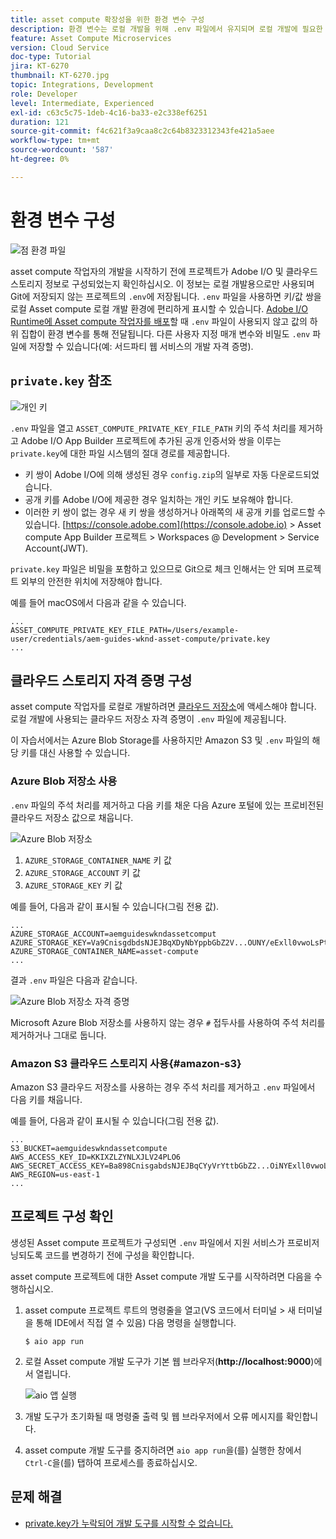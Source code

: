 ```yaml
---
title: asset compute 확장성을 위한 환경 변수 구성
description: 환경 변수는 로컬 개발을 위해 .env 파일에서 유지되며 로컬 개발에 필요한 Adobe I/O 자격 증명 및 클라우드 스토리지 자격 증명을 제공하는 데 사용됩니다.
feature: Asset Compute Microservices
version: Cloud Service
doc-type: Tutorial
jira: KT-6270
thumbnail: KT-6270.jpg
topic: Integrations, Development
role: Developer
level: Intermediate, Experienced
exl-id: c63c5c75-1deb-4c16-ba33-e2c338ef6251
duration: 121
source-git-commit: f4c621f3a9caa8c2c64b8323312343fe421a5aee
workflow-type: tm+mt
source-wordcount: '587'
ht-degree: 0%

---
```


# 환경 변수 구성

![점 환경 파일](assets/environment-variables/dot-env-file.png)

asset compute 작업자의 개발을 시작하기 전에 프로젝트가 Adobe I/O 및 클라우드 스토리지 정보로 구성되었는지 확인하십시오. 이 정보는 로컬 개발용으로만 사용되며 Git에 저장되지 않는 프로젝트의 `.env`에 저장됩니다. `.env` 파일을 사용하면 키/값 쌍을 로컬 Asset compute 로컬 개발 환경에 편리하게 표시할 수 있습니다. [Adobe I/O Runtime에 Asset compute 작업자를 배포](../deploy/runtime.md)할 때 `.env` 파일이 사용되지 않고 값의 하위 집합이 환경 변수를 통해 전달됩니다. 다른 사용자 지정 매개 변수와 비밀도 `.env` 파일에 저장할 수 있습니다(예: 서드파티 웹 서비스의 개발 자격 증명).

## `private.key` 참조

![개인 키](assets/environment-variables/private-key.png)

`.env` 파일을 열고 `ASSET_COMPUTE_PRIVATE_KEY_FILE_PATH` 키의 주석 처리를 제거하고 Adobe I/O App Builder 프로젝트에 추가된 공개 인증서와 쌍을 이루는 `private.key`에 대한 파일 시스템의 절대 경로를 제공합니다.

+ 키 쌍이 Adobe I/O에 의해 생성된 경우 `config.zip`의 일부로 자동 다운로드되었습니다.
+ 공개 키를 Adobe I/O에 제공한 경우 일치하는 개인 키도 보유해야 합니다.
+ 이러한 키 쌍이 없는 경우 새 키 쌍을 생성하거나 아래쪽의 새 공개 키를 업로드할 수 있습니다.
  [https://console.adobe.com](https://console.adobe.io) > Asset compute App Builder 프로젝트 > Workspaces @ Development > Service Account(JWT).

`private.key` 파일은 비밀을 포함하고 있으므로 Git으로 체크 인해서는 안 되며 프로젝트 외부의 안전한 위치에 저장해야 합니다.

예를 들어 macOS에서 다음과 같을 수 있습니다.

```
...
ASSET_COMPUTE_PRIVATE_KEY_FILE_PATH=/Users/example-user/credentials/aem-guides-wknd-asset-compute/private.key
...
```

## 클라우드 스토리지 자격 증명 구성

asset compute 작업자를 로컬로 개발하려면 [클라우드 저장소](../set-up/accounts-and-services.md#cloud-storage)에 액세스해야 합니다. 로컬 개발에 사용되는 클라우드 저장소 자격 증명이 `.env` 파일에 제공됩니다.

이 자습서에서는 Azure Blob Storage를 사용하지만 Amazon S3 및 `.env` 파일의 해당 키를 대신 사용할 수 있습니다.

### Azure Blob 저장소 사용

`.env` 파일의 주석 처리를 제거하고 다음 키를 채운 다음 Azure 포털에 있는 프로비전된 클라우드 저장소 값으로 채웁니다.

![Azure Blob 저장소](./assets/environment-variables/azure-portal-credentials.png)

1. `AZURE_STORAGE_CONTAINER_NAME` 키 값
1. `AZURE_STORAGE_ACCOUNT` 키 값
1. `AZURE_STORAGE_KEY` 키 값

예를 들어, 다음과 같이 표시될 수 있습니다(그림 전용 값).

```
...
AZURE_STORAGE_ACCOUNT=aemguideswkndassetcomput
AZURE_STORAGE_KEY=Va9CnisgdbdsNJEJBqXDyNbYppbGbZ2V...OUNY/eExll0vwoLsPt/OvbM+B7pkUdpEe7zJhg==
AZURE_STORAGE_CONTAINER_NAME=asset-compute
...
```

결과 `.env` 파일은 다음과 같습니다.

![Azure Blob 저장소 자격 증명](assets/environment-variables/cloud-storage-credentials.png)

Microsoft Azure Blob 저장소를 사용하지 않는 경우 `#` 접두사를 사용하여 주석 처리를 제거하거나 그대로 둡니다.

### Amazon S3 클라우드 스토리지 사용{#amazon-s3}

Amazon S3 클라우드 저장소를 사용하는 경우 주석 처리를 제거하고 `.env` 파일에서 다음 키를 채웁니다.

예를 들어, 다음과 같이 표시될 수 있습니다(그림 전용 값).

```
...
S3_BUCKET=aemguideswkndassetcompute
AWS_ACCESS_KEY_ID=KKIXZLZYNLXJLV24PLO6
AWS_SECRET_ACCESS_KEY=Ba898CnisgabdsNJEJBqCYyVrYttbGbZ2...OiNYExll0vwoLsPtOv
AWS_REGION=us-east-1
...
```

## 프로젝트 구성 확인

생성된 Asset compute 프로젝트가 구성되면 `.env` 파일에서 지원 서비스가 프로비저닝되도록 코드를 변경하기 전에 구성을 확인합니다.

asset compute 프로젝트에 대한 Asset compute 개발 도구를 시작하려면 다음을 수행하십시오.

1. asset compute 프로젝트 루트의 명령줄을 열고(VS 코드에서 터미널 > 새 터미널을 통해 IDE에서 직접 열 수 있음) 다음 명령을 실행합니다.

   ```
   $ aio app run
   ```

1. 로컬 Asset compute 개발 도구가 기본 웹 브라우저(__http://localhost:9000__)에서 열립니다.

   ![aio 앱 실행](assets/environment-variables/aio-app-run.png)

1. 개발 도구가 초기화될 때 명령줄 출력 및 웹 브라우저에서 오류 메시지를 확인합니다.
1. asset compute 개발 도구를 중지하려면 `aio app run`을(를) 실행한 창에서 `Ctrl-C`을(를) 탭하여 프로세스를 종료하십시오.

## 문제 해결

+ [private.key가 누락되어 개발 도구를 시작할 수 없습니다.](../troubleshooting.md#missing-private-key)
